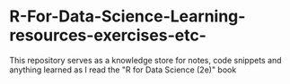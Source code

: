 # R-For-Data-Science-Learning-resources-exercises-etc-
This repository serves as a knowledge store for notes, code snippets and anything learned as I read the "R for Data Science (2e)" book

